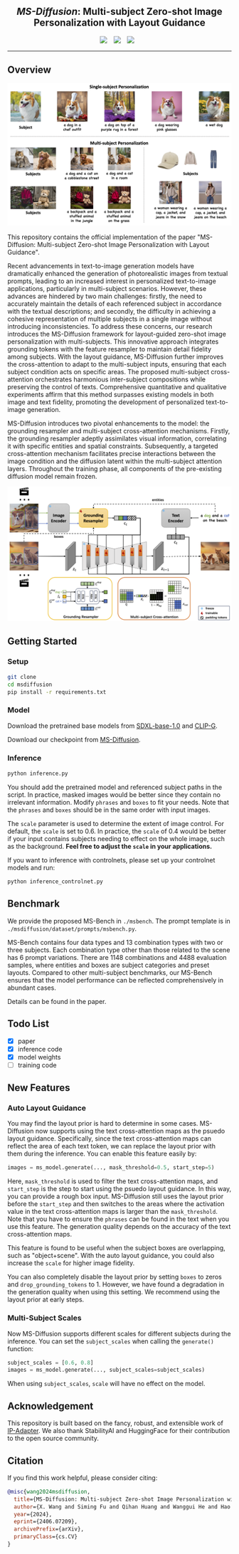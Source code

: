 ## <div align="center"> <i>MS-Diffusion</i>: Multi-subject Zero-shot Image Personalization with Layout Guidance </div>

<div align="center">

  <a href="https://MS-Diffusion.github.io"><img src="https://img.shields.io/static/v1?label=Project%20Page&message=GitHub&color=blue&logo=github"></a> &ensp;
  <a href="https://arxiv.org/abs/2406.07209"><img src="https://img.shields.io/static/v1?label=ArXiv&message=2406.07209&color=B31B1B&logo=arxiv"></a> &ensp;
  <a href="https://huggingface.co/doge1516/MS-Diffusion"><img src="https://img.shields.io/static/v1?label=Model Weights&message=HuggingFace&color=yellow"></a> &ensp;

</div>

---

## Overview

![example](imgs/teaser_new.png)

This repository contains the official implementation of the paper "MS-Diffusion: Multi-subject Zero-shot Image Personalization with Layout Guidance".

Recent advancements in text-to-image generation models have dramatically enhanced the generation of photorealistic images from textual prompts, leading to an increased interest in personalized text-to-image applications, particularly in multi-subject scenarios. However, these advances are hindered by two main challenges: firstly, the need to accurately maintain the details of each referenced subject in accordance with the textual descriptions; and secondly, the difficulty in achieving a cohesive representation of multiple subjects in a single image without introducing inconsistencies. To address these concerns, our research introduces the MS-Diffusion framework for layout-guided zero-shot image personalization with multi-subjects. This innovative approach integrates grounding tokens with the feature resampler to maintain detail fidelity among subjects. With the layout guidance, MS-Diffusion further improves the cross-attention to adapt to the multi-subject inputs, ensuring that each subject condition acts on specific areas. The proposed multi-subject cross-attention orchestrates harmonious inter-subject compositions while preserving the control of texts. Comprehensive quantitative and qualitative experiments affirm that this method surpasses existing models in both image and text fidelity, promoting the development of personalized text-to-image generation.

MS-Diffusion introduces two pivotal enhancements to the model: the grounding resampler and multi-subject cross-attention mechanisms. Firstly, the grounding resampler adeptly assimilates visual information, correlating it with specific entities and spatial constraints. Subsequently, a targeted cross-attention mechanism facilitates precise interactions between the image condition and the diffusion latent within the multi-subject attention layers. Throughout the training phase, all components of the pre-existing diffusion model remain frozen.

![model](imgs/overall.png)

## Getting Started

### Setup

```bash
git clone
cd msdiffusion
pip install -r requirements.txt
```

### Model

Download the pretrained base models from [SDXL-base-1.0](https://huggingface.co/stabilityai/stable-diffusion-xl-base-1.0) and [CLIP-G](https://huggingface.co/laion/CLIP-ViT-bigG-14-laion2B-39B-b160k).

Download our checkpoint from [MS-Diffusion](https://huggingface.co/doge1516/MS-Diffusion).

### Inference

```bash
python inference.py
```

You should add the pretrained model and referenced subject paths in the script. In practice, masked images would be better since they contain no irrelevant information. Modify `phrases` and `boxes` to fit your needs. Note that the `phrases` and `boxes` should be in the same order with input images.

The `scale` parameter is used to determine the extent of image control. For default, the `scale` is set to 0.6. In practice, the `scale` of 0.4 would be better if your input contains subjects needing to effect on the whole image, such as the background. **Feel free to adjust the `scale` in your applications.**

If you want to inference with controlnets, please set up your controlnet models and run:

```bash
python inference_controlnet.py
```

## Benchmark

We provide the proposed MS-Bench in `./msbench`. The prompt template is in `./msdiffusion/dataset/prompts/msbench.py`.

MS-Bench contains four data types and 13 combination types with two or three subjects. Each combination type other than those related to the scene has 6 prompt variations. There are 1148 combinations and 4488 evaluation samples, where entities and boxes are subject categories and preset layouts. Compared to other multi-subject benchmarks, our MS-Bench ensures that the model performance can be reflected comprehensively in abundant cases.

Details can be found in the paper.

## Todo List

- [x] paper
- [x] inference code
- [x] model weights
- [ ] training code

## New Features

### Auto Layout Guidance

You may find the layout prior is hard to determine in some cases. MS-Diffusion now supports using the text cross-attention maps as the psuedo layout guidance. Specifically, since the text cross-attention maps can reflect the area of each text token, we can replace the layout prior with them during the inference. You can enable this feature easily by:

```python
images = ms_model.generate(..., mask_threshold=0.5, start_step=5)
```

Here, `mask_threshold` is used to filter the text cross-attention maps, and `start_step` is the step to start using the psuedo layout guidance. In this way, you can provide a rough box input. MS-Diffusion still uses the layout prior before the `start_step` and then switches to the areas where the activation value in the text cross-attention maps is larger than the `mask_threshold`. Note that you have to ensure the `phrases` can be found in the text when you use this feature. The generation quality depends on the accuracy of the text cross-attention maps.

This feature is found to be useful when the subject boxes are overlapping, such as "object+scene". With the auto layout guidance, you could also increase the `scale` for higher image fidelity.

You can also completely disable the layout prior by setting `boxes` to zeros and `drop_grounding_tokens` to 1. However, we have found a degradation in the generation quality when using this setting. We recommend using the layout prior at early steps.

### Multi-Subject Scales

Now MS-Diffusion supports different scales for different subjects during the inference. You can set the `subject_scales` when calling the `generate()` function:

```python
subject_scales = [0.6, 0.8]
images = ms_model.generate(..., subject_scales=subject_scales)
```

When using `subject_scales`, `scale` will have no effect on the model.

## Acknowledgement

This repository is built based on the fancy, robust, and extensible work of [IP-Adapter](https://github.com/tencent-ailab/IP-Adapter). We also thank StabilityAI and HuggingFace for their contribution to the open source community.

## Citation

If you find this work helpful, please consider citing:

```bibtex
@misc{wang2024msdiffusion,
  title={MS-Diffusion: Multi-subject Zero-shot Image Personalization with Layout Guidance}, 
  author={X. Wang and Siming Fu and Qihan Huang and Wanggui He and Hao Jiang},
  year={2024},
  eprint={2406.07209},
  archivePrefix={arXiv},
  primaryClass={cs.CV}
}
```